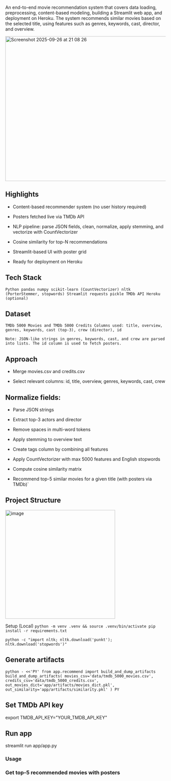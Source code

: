 An end-to-end movie recommendation system that covers data loading, preprocessing, content-based modeling, building a Streamlit web app, and deployment on Heroku. The system recommends similar movies based on the selected title, using features such as genres, keywords, cast, director, and overview.

<img width="737" height="454" alt="Screenshot 2025-09-26 at 21 08 26" src="https://github.com/user-attachments/assets/4bf78b2f-97fe-4a17-afb2-bcf0010a2265" />

## Highlights

- Content-based recommender system (no user history required)

- Posters fetched live via TMDb API

- NLP pipeline: parse JSON fields, clean, normalize, apply stemming, and vectorize with CountVectorizer

- Cosine similarity for top-N recommendations

- Streamlit-based UI with poster grid

- Ready for deployment on Heroku

## Tech Stack

`Python
pandas
numpy
scikit-learn (CountVectorizer)
nltk (PorterStemmer, stopwords)
Streamlit
requests
pickle
TMDb API
Heroku (optional)`

## Dataset

`TMDb 5000 Movies and TMDb 5000 Credits
Columns used: title, overview, genres, keywords, cast (top-3), crew (director), id`

`Note: JSON-like strings in genres, keywords, cast, and crew are parsed into lists. The id column is used to fetch posters.`

## Approach

- Merge movies.csv and credits.csv

- Select relevant columns: id, title, overview, genres, keywords, cast, crew

## Normalize fields:

- Parse JSON strings

- Extract top-3 actors and director

- Remove spaces in multi-word tokens

- Apply stemming to overview text

- Create tags column by combining all features

- Apply CountVectorizer with max 5000 features and English stopwords

- Compute cosine similarity matrix

- Recommend top-5 similar movies for a given title (with posters via TMDb)`

## Project Structure
 <img width="345" height="341" alt="image" src="https://github.com/user-attachments/assets/c4a55d1b-d423-4072-b92b-7bbe400a0302" />

Setup (Local)
`python -m venv .venv && source .venv/bin/activate
pip install -r requirements.txt`

`python -c "import nltk; nltk.download('punkt'); nltk.download('stopwords')"`

##  Generate artifacts
`python - <<'PY'
from app.recommend import build_and_dump_artifacts
build_and_dump_artifacts(
    movies_csv='data/tmdb_5000_movies.csv',
    credits_csv='data/tmdb_5000_credits.csv',
    out_movies_dict='app/artifacts/movies_dict.pkl',
    out_similarity='app/artifacts/similarity.pkl'
)
PY`

## Set TMDb API key
export TMDB_API_KEY="YOUR_TMDB_API_KEY"

##  Run app
streamlit run app/app.py

### Usage

### Get top-5 recommended movies with posters
